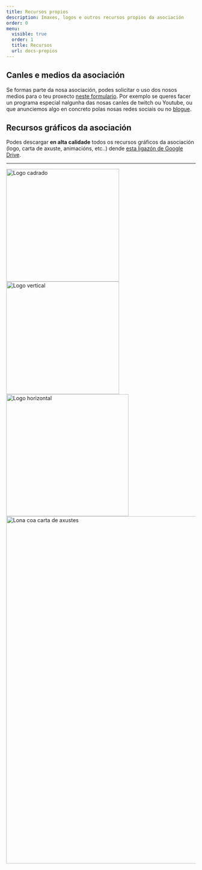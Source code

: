 ```yaml
---
title: Recursos propios
description: Imaxes, logos e outros recursos propios da asociación
order: 0
menu:
  visible: true
  order: 1
  title: Recursos
  url: docs-propios
---
```

## Canles e medios da asociación
Se formas parte da nosa asociación, podes solicitar o uso dos nosos medios para o teu proxecto [neste formulario](/form-medios/). Por exemplo se queres facer un programa especial nalgunha das nosas canles de twitch ou Youtube, ou que anunciemos algo en concreto polas nosas redes sociais ou no [blogue](/blog/).

## Recursos gráficos da asociación

Podes descargar **en alta calidade** todos os recursos gráficos da asociación (logo, carta de axuste, animacións, etc..) dende [esta ligazón de Google Drive](https://drive.google.com/drive/folders/1-0aQbo4-zQx5K96oKRiNPCT5PmKaUpK6).

-----

<img src="/recursos/logo_cadrado.png" alt="Logo cadrado " style="width:300px;"/>
<img src="/recursos/logo_vertical.png" alt="Logo vertical" style="width:300px;"/>
<img src="/recursos/logo_horizontal.png" alt="Logo horizontal" style="width:325px;"/>
<img src="/recursos/lona.jpg" alt="Lona coa carta de axustes" style="width:925px;"/>